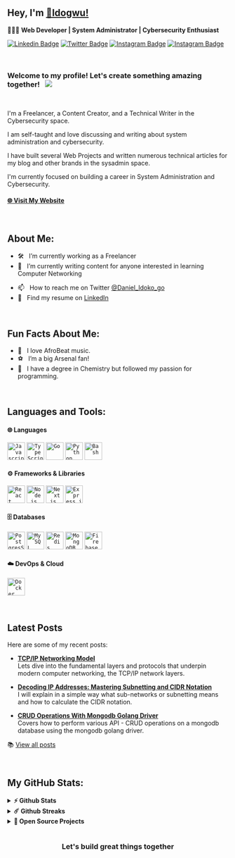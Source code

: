## Hey, I'm [🧪Idogwu!](https://danielidoko-r3zt.vercel.app/about)

👨🏿‍💻 **Web Developer | System Administrator | Cybersecurity Enthusiast**

[![Linkedin Badge](https://img.shields.io/badge/-LinkedIn-0e76a8?style=flat-square&logo=Linkedin&logoColor=white)]()
[![Twitter Badge](https://img.shields.io/badge/-Twitter-15202B?style=flat-square&logo=X&logoColor=white)](https://x.com/Daniel_Idoko_go/)
[![Instagram Badge](https://img.shields.io/badge/-Instagram-e4405f?style=flat-square&logo=Instagram&logoColor=white)](https://www.instagram.com/daniel_idoko_go/)
[![Instagram Badge](https://img.shields.io/badge/-Whatsapp-25D366?style=flat-square&logo=Whatsapp&logoColor=white)](https://wa.me/+2348125676676)
<!-- [![Website](https://img.shields.io/badge/Visit_My_Website-000000?style=for-the-badge&logo=google-chrome&logoColor=white)](https://your-website-url.com) --

<!-- 
<img align="right" height="420"  alt="" src="https://github.com/heyOnuoha/heyOnuoha/blob/main/images/banner2.png" />

<br />
 -->
<br/>
 
### Welcome to my profile! Let's create something amazing together! &nbsp; ![](https://visitor-badge.glitch.me/badge?page_id=heyOnuoha.heyOnuoha&style=flat-square&color=ffeb00)

<br/>

I'm a Freelancer, a Content Creator, and a Technical Writer in the Cybersecurity space.

I am self-taught and love discussing and writing about system administration and cybersecurity.

I have built several Web Projects and written numerous technical articles for my blog and other brands in the sysadmin space.

I'm currently focused on building a career in System Administration and Cybersecurity.


#### [🌐 Visit My Website](https://danielidoko-r3zt.vercel.app/)

<br/>

## About Me:

- 🛠 &nbsp; I’m currently working as a Freelancer
- 🚀 &nbsp; I’m currently writing content for anyone interested in learning Computer Networking
<!-- - 📈 &nbsp; I am a Developer Relations Lead at [Swing](https://showwcase.com)
- ✍️ &nbsp; I was Web3 Technical Writer at [Hashnode](https://web3.hashnode.com) and [Alchemy](https://alchemy.com) respectively -->
- 📫 &nbsp; How to reach me on Twitter [@Daniel_Idoko_go](https://x.com/Daniel_Idoko_go)
- 💼 &nbsp; Find my resume on [LinkedIn]()
<!-- - 📝 &nbsp; Checkout my [Resume](https://github.com/heyOnuoha/heyOnuoha/blob/master/resume.pdf) -->

<br/>

## Fun Facts About Me:

- 🎵 &nbsp; I love AfroBeat music.
- ⚽ &nbsp; I’m a big Arsenal fan!
- 📖 &nbsp; I have a degree in Chemistry but followed my passion for programming.

<br/>

## Languages and Tools:

#### 🌐 **Languages**
          
<code><img height="40" src="https://cdn.jsdelivr.net/gh/devicons/devicon@latest/icons/javascript/javascript-original.svg" alt="Javascript"></code>
<code><img height="40" src="https://cdn.jsdelivr.net/gh/devicons/devicon@latest/icons/typescript/typescript-original.svg" alt="TypeScript"></code>
<code><img height="40" src="https://cdn.jsdelivr.net/gh/devicons/devicon@latest/icons/go/go-original-wordmark.svg" alt="Go"></code>
<code><img height="40" src="https://cdn.jsdelivr.net/gh/devicons/devicon@latest/icons/python/python-original-wordmark.svg" alt="Python"></code>
<code><img height="40" src="https://cdn.jsdelivr.net/gh/devicons/devicon@latest/icons/bash/bash-original.svg" alt="Bash"></code>

#### ⚙️ **Frameworks & Libraries**
<code><img height="40" src="https://cdn.jsdelivr.net/gh/devicons/devicon@latest/icons/react/react-original-wordmark.svg" alt="React"></code>
<code><img height="40" src="https://cdn.jsdelivr.net/gh/devicons/devicon@latest/icons/nodejs/nodejs-original-wordmark.svg" alt="Node.js"></code>
<code><img height="40" src="https://cdn.jsdelivr.net/gh/devicons/devicon@latest/icons/nextjs/nextjs-original.svg" alt="Next.js"></code>
<code><img height="40" src="https://cdn.jsdelivr.net/gh/devicons/devicon@latest/icons/express/express-original-wordmark.svg" alt="Express.js"></code>

#### 🗄️ **Databases**
<code><img height="40" src="https://cdn.jsdelivr.net/gh/devicons/devicon@latest/icons/postgresql/postgresql-original-wordmark.svg" alt="PostgresSQL"></code>
<code><img height="40" src="https://cdn.jsdelivr.net/gh/devicons/devicon@latest/icons/mysql/mysql-original-wordmark.svg" alt="MySQL"></code>
<code><img height="40" src="https://cdn.jsdelivr.net/gh/devicons/devicon@latest/icons/redis/redis-original-wordmark.svg" alt="Redis"></code>
<code><img height="40" src="https://cdn.jsdelivr.net/gh/devicons/devicon@latest/icons/mongodb/mongodb-original-wordmark.svg" alt="MongoDB"></code>
<code><img height="40" src="https://cdn.jsdelivr.net/gh/devicons/devicon@latest/icons/firebase/firebase-original-wordmark.svg" alt="Firebase"></code>

#### ☁️ **DevOps & Cloud**
<code><img height="40" src="https://cdn.jsdelivr.net/gh/devicons/devicon@latest/icons/docker/docker-original-wordmark.svg" alt="Docker"></code>

<br/>




## Latest Posts
Here are some of my recent posts:
- **[TCP/IP Networking Model](https://danielidoko-r3zt.vercel.app/blog/66e9de543c14661b52cb7afb)**  
  Lets dive into the fundamental layers and protocols that underpin modern computer networking, the TCP/IP network layers.
  
- **[Decoding IP Addresses: Mastering Subnetting and CIDR Notation](https://danielidoko-r3zt.vercel.app/blog/66e9de543c14661b52cb7afc)**  
  I will explain in a simple way what sub-networks or subnetting means and how to calculate the CIDR notation.
  
- **[CRUD Operations With Mongodb Golang Driver](https://danielidoko-r3zt.vercel.app/blog/66e9de443c14661b52cb7afa)**  
  Covers how to perform various API - CRUD operations on a mongodb database using the mongodb golang driver.

📚 [View all posts](https://danielidoko-r3zt.vercel.app)





<br/>

## My GitHub Stats:

<details>	
  <summary><b>⚡ Github Stats</b></summary>

  <br />
  <img height="180em" src="https://github-readme-stats.vercel.app/api?username=doe-base&show_icons=true&hide_border=true&&count_private=true&include_all_commits=true" />
  <img height="180em" src="https://github-readme-stats.vercel.app/api/top-langs/?username=doe-base&exclude_repo=KNN-Image-Classification&show_icons=true&hide_border=true&layout=compact&langs_count=8"/>
</details>

<details>	
  <summary><b>☄️ Github Streaks</b></summary>

  <br />
  <img height="180em" src="https://github-readme-streak-stats.herokuapp.com/?user=doe-base&hide_border=true" />
</details>

<details>
  <summary><b>🚀 Open Source Projects</b></summary>

  <br />
  <table>
    <thead align="center">
      <tr border: none;>
        <td><b>💻 Projects</b></td>
        <td><b>🌟 Stars</b></td>
        <td><b>🍴 Forks</b></td>
        <td><b>🐛 Issues</b></td>
        <td><b>🔔 Pull Requests</b></td>
        <td><b>👨‍💻 Language</b></td>
      </tr>
    </thead>
    <tbody>
      <tr>
	<td><a href="https://github.com/doe-base/doe-base"><b>🤓 doe-base</b></a></td>
        <td><img alt="Stars" src="https://img.shields.io/github/stars/doe-base/doe-base?style=flat-square&labelColor=343b41&color=ffeb00"/></td>
        <td><img alt="Forks" src="https://img.shields.io/github/forks/doe-base/doe-base?style=flat-square&labelColor=343b41&color=ffeb00"/></td>
        <td><img alt="Issues" src="https://img.shields.io/github/issues/doe-base/doe-base?style=flat-square&color=ffeb00"/></td>
        <td><img alt="Pull Requests" src="https://img.shields.io/github/issues-pr/doe-base/doe-base?style=flat-square&color=ffeb00"/></td>
        <td><img alt="Language" src="https://img.shields.io/badge/markdown-100%25-blue?style=flat-square&color=ffeb00"/></td> 
      </tr>
    </tbody>
  </table>
  <br />
</details>

#

<div align="center">

### Let's build great things together 

</div>
